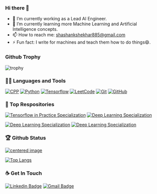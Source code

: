 ### Hi there 👋

- 🔭 I’m currently working as a Lead AI Engineer.
- 🌱 I’m currently learning more Machine Learning and Artificial Intelligence concepts.
- 📫 How to reach me: shashankshekhar885@gmail.com
- ⚡ Fun fact: I  write for machines and teach them how to do things😄.

### Github Trophy

![trophy](https://github-profile-trophy.vercel.app/?username=shank885&theme=onedark)
    
### 👨‍💻 Languages and Tools
[![CPP](https://img.shields.io/badge/C++-Solutions-blue.svg?style=flat&logo=c%2B%2Blink=https://github.com/shank885)](https://github.com/shank885) 
[![Python](https://img.shields.io/badge/-Python-black?style=flat&logo=python&link=https://github.com/shank885)](https://github.com/shank885)
[![Tensorflow](https://img.shields.io/badge/-Tensorflow-gray?style=flat&logo=tensorflow&link=https://github.com/shank885)](https://github.com/shank885) 
[![LeetCode](https://img.shields.io/badge/-LeetCode-02569B?style=flat&logo=leetCode&link=https://github.com/shank885)](https://github.com/shank885) 
[![Git](https://img.shields.io/badge/-Git-black?style=flat&logo=git&link=https://github.com/shank885)](https://github.com/shank885)
[![GitHub](https://img.shields.io/badge/-GitHub-181717?style=flat&logo=github&link=https://github.com/shank885)](https://github.com/shank885)



### 👀 Top Respositories
[![Tensorflow in Practice Specialization](https://github-readme-stats.vercel.app/api/pin/?username=shank885&repo=Tensorflow-in-Practice-Specialization&theme=dark)](https://github.com/SHANK885/Tensorflow-in-Practice-Specialization)
[![Deep Learning Specialization](https://github-readme-stats.vercel.app/api/pin/?username=shank885&repo=Deep-Learning-Specialization-Coursera&theme=dark)](https://github.com/SHANK885/Deep-Learning-Specialization-Coursera)

[![Deep Learning Specialization](https://github-readme-stats.vercel.app/api/pin/?username=shank885&repo=Machine-Learning-Andrew-Ng&theme=dark)](https://github.com/SHANK885/Machine-Learning-Andrew-Ng)
[![Deep Learning Specialization](https://github-readme-stats.vercel.app/api/pin/?username=shank885&repo=Stanford_Machine_Learning_Python&theme=dark)](https://github.com/SHANK885/Stanford_Machine_Learning_Python)


### 🏆 Github Status
<a href='https://github.com/shank885'>
    <img alighn="center" src="https://github-readme-stats.vercel.app/api?username=SHANK885&show_icons=true&theme=dark&count_private=true" alt="centered image" />
</a>

[![Top Langs](https://github-readme-stats.vercel.app/api/top-langs/?username=SHANK885&theme=dark)](https://github.com/anuraghazra/github-readme-stats)

### ☕ Get In Touch
  [![Linkedin Badge](https://img.shields.io/badge/-LinkedIn-blue?style=flat-square&logo=Linkedin&logoColor=white&link=https://www.linkedin.com/in/shank885/)](https://www.linkedin.com/in/shank885/)
  [![Gmail Badge](https://img.shields.io/badge/Gmail-d14836?style=flat-square&logo=Gmail&logoColor=white&link=mailto:shashankshekhar885@gmail.com)](mailto:shashankshekhar885@gmail.com)

